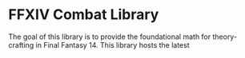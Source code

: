 # FFXIV Combat Library

The goal of this library is to provide the foundational math for theory-crafting in Final Fantasy
14. This library hosts the latest 